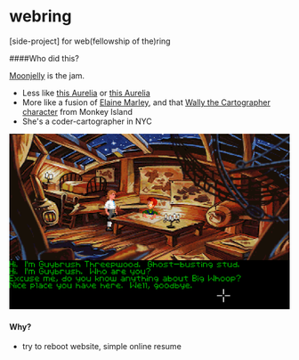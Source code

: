 webring
=======

[side-project] for web(fellowship of the)ring

####Who did this?

[Moonjelly](http://en.wikipedia.org/wiki/Aurelia_aurita) is the jam. 

* Less like [this Aurelia](http://www.aureliavial.com/) or [this Aurelia](http://gatherer.wizards.com/Pages/Card/Details.aspx?multiverseid=366448)
* More like a fusion of [Elaine Marley](http://monkeyisland.wikia.com/wiki/Elaine_Marley), and that [Wally the Cartographer character](https://raw.githubusercontent.com/auremoser/images/master/wally.png) from Monkey Island
* She's a coder-cartographer in NYC

![wally](https://raw.githubusercontent.com/auremoser/images/master/wally.png)

#### Why?
* try to reboot website, simple online resume
